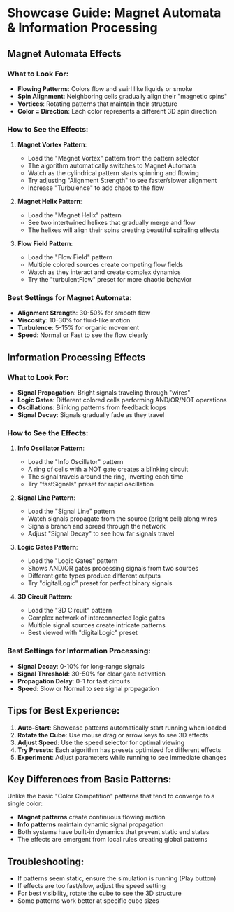# Showcase Guide: Magnet Automata & Information Processing

## Magnet Automata Effects

### What to Look For:
- **Flowing Patterns**: Colors flow and swirl like liquids or smoke
- **Spin Alignment**: Neighboring cells gradually align their "magnetic spins"
- **Vortices**: Rotating patterns that maintain their structure
- **Color = Direction**: Each color represents a different 3D spin direction

### How to See the Effects:

1. **Magnet Vortex Pattern**:
   - Load the "Magnet Vortex" pattern from the pattern selector
   - The algorithm automatically switches to Magnet Automata
   - Watch as the cylindrical pattern starts spinning and flowing
   - Try adjusting "Alignment Strength" to see faster/slower alignment
   - Increase "Turbulence" to add chaos to the flow

2. **Magnet Helix Pattern**:
   - Load the "Magnet Helix" pattern
   - See two intertwined helixes that gradually merge and flow
   - The helixes will align their spins creating beautiful spiraling effects

3. **Flow Field Pattern**:
   - Load the "Flow Field" pattern
   - Multiple colored sources create competing flow fields
   - Watch as they interact and create complex dynamics
   - Try the "turbulentFlow" preset for more chaotic behavior

### Best Settings for Magnet Automata:
- **Alignment Strength**: 30-50% for smooth flow
- **Viscosity**: 10-30% for fluid-like motion
- **Turbulence**: 5-15% for organic movement
- **Speed**: Normal or Fast to see the flow clearly

## Information Processing Effects

### What to Look For:
- **Signal Propagation**: Bright signals traveling through "wires"
- **Logic Gates**: Different colored cells performing AND/OR/NOT operations
- **Oscillations**: Blinking patterns from feedback loops
- **Signal Decay**: Signals gradually fade as they travel

### How to See the Effects:

1. **Info Oscillator Pattern**:
   - Load the "Info Oscillator" pattern
   - A ring of cells with a NOT gate creates a blinking circuit
   - The signal travels around the ring, inverting each time
   - Try "fastSignals" preset for rapid oscillation

2. **Signal Line Pattern**:
   - Load the "Signal Line" pattern
   - Watch signals propagate from the source (bright cell) along wires
   - Signals branch and spread through the network
   - Adjust "Signal Decay" to see how far signals travel

3. **Logic Gates Pattern**:
   - Load the "Logic Gates" pattern
   - Shows AND/OR gates processing signals from two sources
   - Different gate types produce different outputs
   - Try "digitalLogic" preset for perfect binary signals

4. **3D Circuit Pattern**:
   - Load the "3D Circuit" pattern
   - Complex network of interconnected logic gates
   - Multiple signal sources create intricate patterns
   - Best viewed with "digitalLogic" preset

### Best Settings for Information Processing:
- **Signal Decay**: 0-10% for long-range signals
- **Signal Threshold**: 30-50% for clear gate activation
- **Propagation Delay**: 0-1 for fast circuits
- **Speed**: Slow or Normal to see signal propagation

## Tips for Best Experience:

1. **Auto-Start**: Showcase patterns automatically start running when loaded
2. **Rotate the Cube**: Use mouse drag or arrow keys to see 3D effects
3. **Adjust Speed**: Use the speed selector for optimal viewing
4. **Try Presets**: Each algorithm has presets optimized for different effects
5. **Experiment**: Adjust parameters while running to see immediate changes

## Key Differences from Basic Patterns:

Unlike the basic "Color Competition" patterns that tend to converge to a single color:
- **Magnet patterns** create continuous flowing motion
- **Info patterns** maintain dynamic signal propagation
- Both systems have built-in dynamics that prevent static end states
- The effects are emergent from local rules creating global patterns

## Troubleshooting:

- If patterns seem static, ensure the simulation is running (Play button)
- If effects are too fast/slow, adjust the speed setting
- For best visibility, rotate the cube to see the 3D structure
- Some patterns work better at specific cube sizes